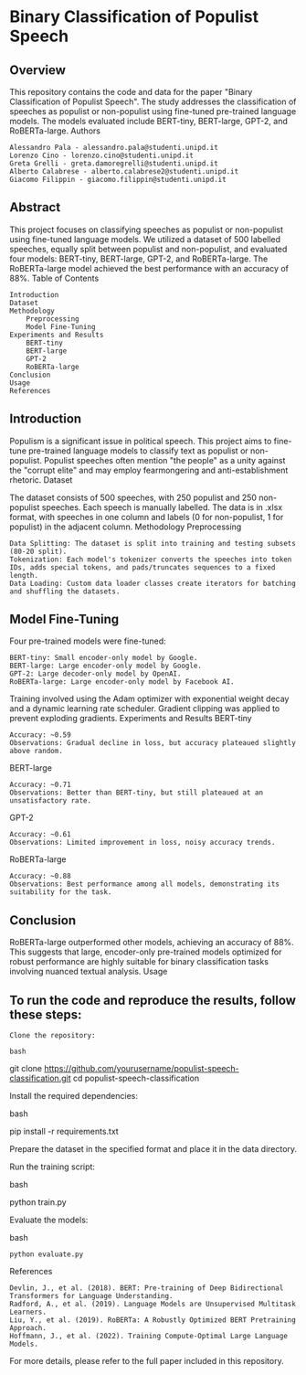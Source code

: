 # Binary Classification of Populist Speech
## Overview

This repository contains the code and data for the paper "Binary Classification of Populist Speech". The study addresses the classification of speeches as populist or non-populist using fine-tuned pre-trained language models. The models evaluated include BERT-tiny, BERT-large, GPT-2, and RoBERTa-large.
Authors

    Alessandro Pala - alessandro.pala@studenti.unipd.it
    Lorenzo Cino - lorenzo.cino@studenti.unipd.it
    Greta Grelli - greta.damoregrelli@studenti.unipd.it
    Alberto Calabrese - alberto.calabrese2@studenti.unipd.it
    Giacomo Filippin - giacomo.filippin@studenti.unipd.it

## Abstract

This project focuses on classifying speeches as populist or non-populist using fine-tuned language models. We utilized a dataset of 500 labelled speeches, equally split between populist and non-populist, and evaluated four models: BERT-tiny, BERT-large, GPT-2, and RoBERTa-large. The RoBERTa-large model achieved the best performance with an accuracy of 88%.
Table of Contents

    Introduction
    Dataset
    Methodology
        Preprocessing
        Model Fine-Tuning
    Experiments and Results
        BERT-tiny
        BERT-large
        GPT-2
        RoBERTa-large
    Conclusion
    Usage
    References

## Introduction

Populism is a significant issue in political speech. This project aims to fine-tune pre-trained language models to classify text as populist or non-populist. Populist speeches often mention "the people" as a unity against the "corrupt elite" and may employ fearmongering and anti-establishment rhetoric.
Dataset

The dataset consists of 500 speeches, with 250 populist and 250 non-populist speeches. Each speech is manually labelled. The data is in .xlsx format, with speeches in one column and labels (0 for non-populist, 1 for populist) in the adjacent column.
Methodology
Preprocessing

    Data Splitting: The dataset is split into training and testing subsets (80-20 split).
    Tokenization: Each model's tokenizer converts the speeches into token IDs, adds special tokens, and pads/truncates sequences to a fixed length.
    Data Loading: Custom data loader classes create iterators for batching and shuffling the datasets.

## Model Fine-Tuning

Four pre-trained models were fine-tuned:

    BERT-tiny: Small encoder-only model by Google.
    BERT-large: Large encoder-only model by Google.
    GPT-2: Large decoder-only model by OpenAI.
    RoBERTa-large: Large encoder-only model by Facebook AI.

Training involved using the Adam optimizer with exponential weight decay and a dynamic learning rate scheduler. Gradient clipping was applied to prevent exploding gradients.
Experiments and Results
BERT-tiny

    Accuracy: ~0.59
    Observations: Gradual decline in loss, but accuracy plateaued slightly above random.

BERT-large

    Accuracy: ~0.71
    Observations: Better than BERT-tiny, but still plateaued at an unsatisfactory rate.

GPT-2

    Accuracy: ~0.61
    Observations: Limited improvement in loss, noisy accuracy trends.

RoBERTa-large

    Accuracy: ~0.88
    Observations: Best performance among all models, demonstrating its suitability for the task.

## Conclusion

RoBERTa-large outperformed other models, achieving an accuracy of 88%. This suggests that large, encoder-only pre-trained models optimized for robust performance are highly suitable for binary classification tasks involving nuanced textual analysis.
Usage

## To run the code and reproduce the results, follow these steps:

    Clone the repository:

    bash

git clone https://github.com/yourusername/populist-speech-classification.git
cd populist-speech-classification

Install the required dependencies:

bash

pip install -r requirements.txt

Prepare the dataset in the specified format and place it in the data directory.

Run the training script:

bash

python train.py

Evaluate the models:

bash

    python evaluate.py

References

    Devlin, J., et al. (2018). BERT: Pre-training of Deep Bidirectional Transformers for Language Understanding.
    Radford, A., et al. (2019). Language Models are Unsupervised Multitask Learners.
    Liu, Y., et al. (2019). RoBERTa: A Robustly Optimized BERT Pretraining Approach.
    Hoffmann, J., et al. (2022). Training Compute-Optimal Large Language Models.

For more details, please refer to the full paper included in this repository.
